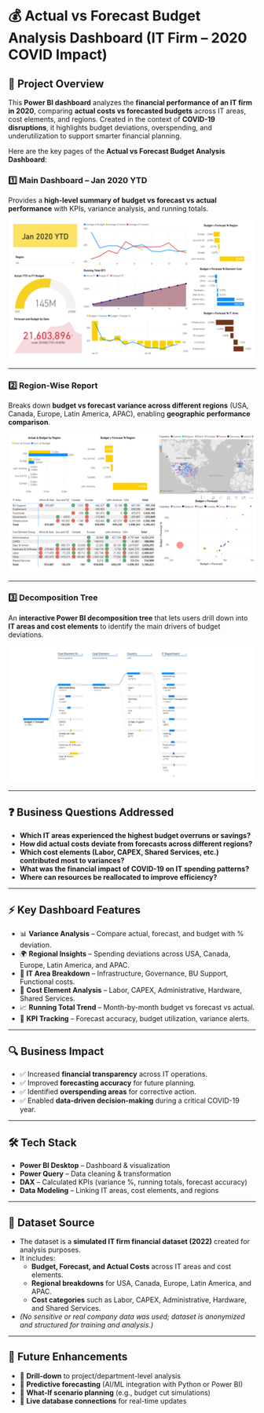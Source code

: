 # 💰 Actual vs Forecast Budget Analysis Dashboard (IT Firm – 2020 COVID Impact)

## 📌 Project Overview  
This **Power BI dashboard** analyzes the **financial performance of an IT firm in 2020**, comparing **actual costs vs forecasted budgets** across IT areas, cost elements, and regions. Created in the context of **COVID-19 disruptions**, it highlights budget deviations, overspending, and underutilization to support smarter financial planning. 

Here are the key pages of the **Actual vs Forecast Budget Analysis Dashboard**: 

### 1️⃣ Main Dashboard – Jan 2020 YTD  
Provides a **high-level summary of budget vs forecast vs actual performance** with KPIs, variance analysis, and running totals.  

![Main Dashboard](https://github.com/Jericho0015/Actual-vs-Forecast-Budget-Analysis/blob/main/Dashboard%20Preview/main_dashboard.png)  

---

### 2️⃣ Region-Wise Report  
Breaks down **budget vs forecast variance across different regions** (USA, Canada, Europe, Latin America, APAC), enabling **geographic performance comparison**.  

![Region Wise Report](https://github.com/Jericho0015/Actual-vs-Forecast-Budget-Analysis/blob/main/Dashboard%20Preview/Region_wise_report.png)  

---

### 3️⃣ Decomposition Tree  
An **interactive Power BI decomposition tree** that lets users drill down into **IT areas and cost elements** to identify the main drivers of budget deviations.  

![Decomposition Tree](https://github.com/Jericho0015/Actual-vs-Forecast-Budget-Analysis/blob/main/Dashboard%20Preview/Decomposition_Tree.PNG)  

---

## ❓ Business Questions Addressed  
- **Which IT areas experienced the highest budget overruns or savings?**  
- **How did actual costs deviate from forecasts across different regions?**  
- **Which cost elements (Labor, CAPEX, Shared Services, etc.) contributed most to variances?**  
- **What was the financial impact of COVID-19 on IT spending patterns?**  
- **Where can resources be reallocated to improve efficiency?**  

---

## ⚡ Key Dashboard Features  
- 📊 **Variance Analysis** – Compare actual, forecast, and budget with % deviation.  
- 🌍 **Regional Insights** – Spending deviations across USA, Canada, Europe, Latin America, and APAC.  
- 🏢 **IT Area Breakdown** – Infrastructure, Governance, BU Support, Functional costs.  
- 💼 **Cost Element Analysis** – Labor, CAPEX, Administrative, Hardware, Shared Services.  
- 📈 **Running Total Trend** – Month-by-month budget vs forecast vs actual.  
- 🎯 **KPI Tracking** – Forecast accuracy, budget utilization, variance alerts.  

---

## 🔍 Business Impact  
- ✅ Increased **financial transparency** across IT operations.  
- ✅ Improved **forecasting accuracy** for future planning.  
- ✅ Identified **overspending areas** for corrective action.  
- ✅ Enabled **data-driven decision-making** during a critical COVID-19 year.  

---

## 🛠️ Tech Stack  
- **Power BI Desktop** – Dashboard & visualization  
- **Power Query** – Data cleaning & transformation  
- **DAX** – Calculated KPIs (variance %, running totals, forecast accuracy)  
- **Data Modeling** – Linking IT areas, cost elements, and regions  

---

## 📂 Dataset Source  
- The dataset is a **simulated IT firm financial dataset (2022)** created for analysis purposes.  
- It includes:  
  - **Budget, Forecast, and Actual Costs** across IT areas and cost elements.  
  - **Regional breakdowns** for USA, Canada, Europe, Latin America, and APAC.  
  - **Cost categories** such as Labor, CAPEX, Administrative, Hardware, and Shared Services.  
- *(No sensitive or real company data was used; dataset is anonymized and structured for training and analysis.)*

---

## 🚀 Future Enhancements  
- 🔹 **Drill-down** to project/department-level analysis  
- 🔹 **Predictive forecasting** (AI/ML integration with Python or Power BI)  
- 🔹 **What-If scenario planning** (e.g., budget cut simulations)  
- 🔹 **Live database connections** for real-time updates  

